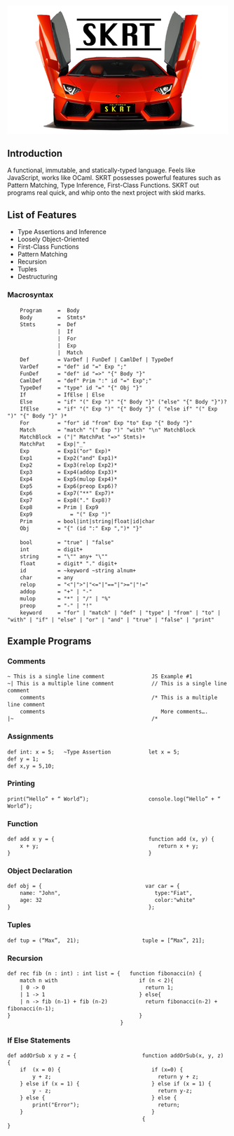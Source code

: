 ![alt text](SKRTLOGOREADME.png "Logo Title")
## Introduction
A functional, immutable, and statically-typed language. Feels like JavaScript, works like OCaml. SKRT possesses powerful features such as Pattern Matching, Type Inference, First-Class Functions. SKRT out programs real quick, and whip onto the next project with skid marks.

## List of Features

- Type Assertions and Inference
- Loosely Object-Oriented
- First-Class Functions
- Pattern Matching
- Recursion
- Tuples
- Destructuring

### Macrosyntax
```
    Program     =  Body
    Body        =  Stmts*
    Stmts       =  Def
                |  If
                |  For
                |  Exp
                |  Match
    Def         = VarDef | FunDef | CamlDef | TypeDef
    VarDef      = "def" id "=" Exp ";"
    FunDef      = "def" id "=>" "{" Body "}"
    CamlDef     = "def" Prim ":" id "=" Exp";"
    TypeDef     = "type" id "=" "{" Obj "}"
    If          = IfElse | Else
    Else        = "if" "(" Exp ")" "{" Body "}" ("else" "{" Body "}")?
    IfElse	    = "if" "(" Exp ")" "{" Body "}" ( "else if" "(" Exp ")" "{" Body "}" )*
    For         = "for" id "from" Exp "to" Exp "{" Body "}"
    Match       = "match" "(" Exp ")" "with" "\n" MatchBlock
    MatchBlock  = ("|" MatchPat "=>" Stmts)+
    MatchPat    = Exp|"_"
    Exp         = Exp1("or" Exp)*
    Exp1        = Exp2("and" Exp1)*
    Exp2        = Exp3(relop Exp2)*
    Exp3        = Exp4(addop Exp3)*
    Exp4        = Exp5(mulop Exp4)*
    Exp5        = Exp6(preop Exp6)?
    Exp6        = Exp7("**" Exp7)*
    Exp7        = Exp8("." Exp8)?
    Exp8        = Prim | Exp9
    Exp9 		    = "(" Exp ")"
    Prim        = bool|int|string|float|id|char
    Obj         = "{" (id ":" Exp ",")* "}"

    bool        = "true" | "false"
    int         = digit+
    string      = "\"" any+ "\""
    float       = digit* "." digit+
    id          = ~keyword ~string alnum+
    char        = any
    relop       = "<"|">"|"<="|"=="|">="|"!="
    addop       = "+" | "-"
    mulop       = "*" | "/" | "%"
    preop       = "-" | "!"
    keyword     = "for" | "match" | "def" | "type" | "from" | "to" | "with" | "if" | "else" | "or" | "and" | "true" | "false" | "print"
```
## Example Programs

### Comments

```
~ This is a single line comment               JS Example #1
~| This is a multiple line comment            // This is a single line comment
    comments                                  /* This is a multiple line comment
    comments                                     More comments….
|~                                            /*
```

### Assignments

```
def int: x = 5;   ~Type Assertion            let x = 5;
def y = 1;
def x,y = 5,10;
```

### Printing
```
print(“Hello” + “ World”);                   console.log(“Hello” + “ World”);
```

### Function
```
def add x y = {                              function add (x, y) {
    x + y;                                      return x + y;
}                                            }
```

### Object Declaration

```
def obj = {                                 var car = {
    name: "John",                              type:"Fiat",
    age: 32                                    color:"white"
}                                            };
```

### Tuples

```
def tup = (“Max”,  21);                    tuple = [“Max”, 21];
```

### Recursion

```
def rec fib (n : int) : int list = {   function fibonacci(n) {
    match n with                          if (n < 2){        
    | 0 -> 0                                return 1;
    | 1 -> 1                              } else{
    | n -> fib (n-1) + fib (n-2)            return fibonacci(n-2) + fibonacci(n-1);
}                                         }
                                    }
```

### If Else Statements

```
def addOrSub x y z = {                     function addOrSub(x, y, z) {
    if  (x = 0) {                             if (x=0) {
        y + z;                                  return y + z;
    } else if (x = 1) {                       } else if (x = 1) {
        y - z;                                  return y-z;
    } else {                                  } else {
        print("Error");                         return;
    }                                      	  }
    									   {
}
```
